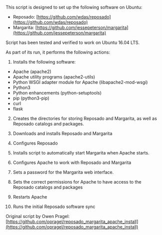This script is designed to set up the following software on Ubuntu:

* Reposado: [https://github.com/wdas/reposado](https://github.com/wdas/reposado)
* Margarita: [https://github.com/jessepeterson/margarita](https://github.com/jessepeterson/margarita)

Script has been tested and verified to work on Ubuntu 16.04 LTS.

As part of its run, it performs the following actions:

1. Installs the following software:

*  Apache (apache2)
*  Apache utility programs (apache2-utils)
*  Python WSGI adapter module for Apache (libapache2-mod-wsgi)
*  Python3 
*  Python enhancements (python-setuptools)
*  pip (python3-pip)
*  curl
*  flask

2. Creates the directories for storing Reposado and Margarita, as well as Reposado catalogs and packages.

3. Downloads and installs Reposado and Margarita

4. Configures Reposado

5. Installs script to automatically start Margarita when Apache starts.

6. Configures Apache to work with Reposado and Margarita

7. Sets a password for the Margarita web interface.

8. Sets the correct permissions for Apache to have access to the Reposado catalogs and packages

9. Restarts Apache

10. Runs the initial Reposado software sync

Original script by Owen Pragel: [https://github.com/opragel/reposado_margarita_apache_install](https://github.com/opragel/reposado_margarita_apache_install)